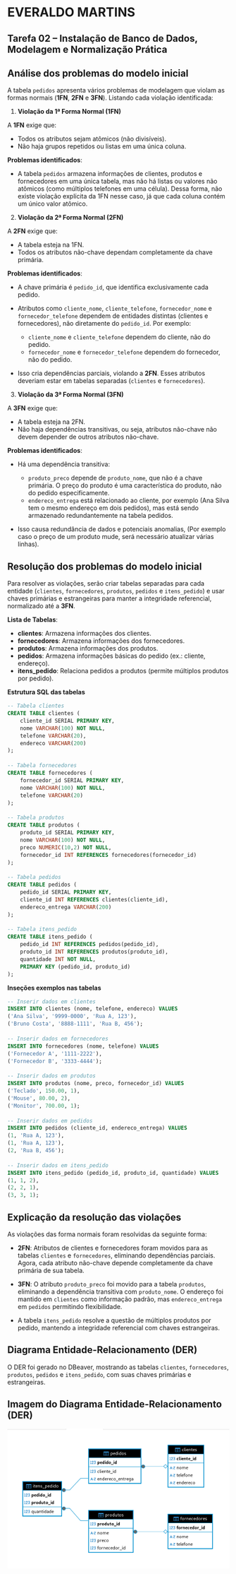 # EVERALDO MARTINS

## Tarefa 02 – Instalação de Banco de Dados, Modelagem e Normalização Prática

## Análise dos problemas do modelo inicial

A tabela `pedidos` apresenta vários problemas de modelagem que violam as formas normais (**1FN**, **2FN** e **3FN**). Listando cada violação identificada:

1. **Violação da 1ª Forma Normal (1FN)**

A **1FN** exige que:

- Todos os atributos sejam atômicos (não divisíveis).
- Não haja grupos repetidos ou listas em uma única coluna.

**Problemas identificados**:

- A tabela `pedidos` armazena informações de clientes, produtos e fornecedores em uma única tabela, mas não há listas ou valores não atômicos (como múltiplos telefones em uma célula). Dessa forma, não existe violação explícita da 1FN nesse caso, já que cada coluna contém um único valor atômico.

2. **Violação da 2ª Forma Normal (2FN)**

A **2FN** exige que:

- A tabela esteja na 1FN.
- Todos os atributos não-chave dependam completamente da chave primária.

**Problemas identificados**:

- A chave primária é `pedido_id`, que identifica exclusivamente cada pedido.
- Atributos como `cliente_nome`, `cliente_telefone`, `fornecedor_nome` e `fornecedor_telefone` dependem de entidades distintas (clientes e fornecedores), não diretamente do `pedido_id`. Por exemplo:

    - `cliente_nome` e `cliente_telefone` dependem do cliente, não do pedido.
    - `fornecedor_nome` e `fornecedor_telefone` dependem do fornecedor, não do pedido.
    
- Isso cria dependências parciais, violando a **2FN**. Esses atributos deveriam estar em tabelas separadas (`clientes` e `fornecedores`).

3. **Violação da 3ª Forma Normal (3FN)**

A **3FN** exige que:

- A tabela esteja na 2FN.
- Não haja dependências transitivas, ou seja, atributos não-chave não devem depender de outros atributos não-chave.

**Problemas identificados**:

- Há uma dependência transitiva:
    - `produto_preco` depende de `produto_nome`, que não é a chave primária. O preço do produto é uma característica do produto, não do pedido especificamente.
    - `endereco_entrega` está relacionado ao cliente, por exemplo (Ana Silva tem o mesmo endereço em dois pedidos), mas está sendo armazenado redundantemente na tabela pedidos.

- Isso causa redundância de dados e potenciais anomalias,  (Por exemplo caso o preço de um produto mude, será necessário atualizar várias linhas).

## Resolução dos problemas do modelo inicial

Para resolver as violações, serão criar tabelas separadas para cada entidade (`clientes`, `fornecedores`, `produtos`, `pedidos` e `itens_pedido`) e usar chaves primárias e estrangeiras para manter a integridade referencial, normalizado até a **3FN**.

**Lista de Tabelas**:

- **clientes**: Armazena informações dos clientes.
- **fornecedores**: Armazena informações dos fornecedores.
- **produtos**: Armazena informações dos produtos.
- **pedidos**: Armazena informações básicas do pedido (ex.: cliente, endereço).
- **itens_pedido**: Relaciona pedidos a produtos (permite múltiplos produtos por pedido).

**Estrutura SQL das tabelas**

```sql
-- Tabela clientes
CREATE TABLE clientes (
    cliente_id SERIAL PRIMARY KEY,
    nome VARCHAR(100) NOT NULL,
    telefone VARCHAR(20),
    endereco VARCHAR(200)
);

-- Tabela fornecedores
CREATE TABLE fornecedores (
    fornecedor_id SERIAL PRIMARY KEY,
    nome VARCHAR(100) NOT NULL,
    telefone VARCHAR(20)
);

-- Tabela produtos
CREATE TABLE produtos (
    produto_id SERIAL PRIMARY KEY,
    nome VARCHAR(100) NOT NULL,
    preco NUMERIC(10,2) NOT NULL,
    fornecedor_id INT REFERENCES fornecedores(fornecedor_id)
);

-- Tabela pedidos
CREATE TABLE pedidos (
    pedido_id SERIAL PRIMARY KEY,
    cliente_id INT REFERENCES clientes(cliente_id),
    endereco_entrega VARCHAR(200)
);

-- Tabela itens_pedido
CREATE TABLE itens_pedido (
    pedido_id INT REFERENCES pedidos(pedido_id),
    produto_id INT REFERENCES produtos(produto_id),
    quantidade INT NOT NULL,
    PRIMARY KEY (pedido_id, produto_id)
);
```

**Inseções exemplos nas tabelas**

```sql
-- Inserir dados em clientes
INSERT INTO clientes (nome, telefone, endereco) VALUES
('Ana Silva', '9999-0000', 'Rua A, 123'),
('Bruno Costa', '8888-1111', 'Rua B, 456');

-- Inserir dados em fornecedores
INSERT INTO fornecedores (nome, telefone) VALUES
('Fornecedor A', '1111-2222'),
('Fornecedor B', '3333-4444');

-- Inserir dados em produtos
INSERT INTO produtos (nome, preco, fornecedor_id) VALUES
('Teclado', 150.00, 1),
('Mouse', 80.00, 2),
('Monitor', 700.00, 1);

-- Inserir dados em pedidos
INSERT INTO pedidos (cliente_id, endereco_entrega) VALUES
(1, 'Rua A, 123'),
(1, 'Rua A, 123'),
(2, 'Rua B, 456');

-- Inserir dados em itens_pedido
INSERT INTO itens_pedido (pedido_id, produto_id, quantidade) VALUES
(1, 1, 2),
(2, 2, 1),
(3, 3, 1);
```
## Explicação da resolução das violações

As violações das forma normais foram resolvidas da seguinte forma:

- **2FN**: Atributos de clientes e fornecedores foram movidos para as tabelas `clientes` e `fornecedores`, eliminando dependências parciais. Agora, cada atributo não-chave depende completamente da chave primária de sua tabela.

- **3FN**: O atributo `produto_preco` foi movido para a tabela `produtos`, eliminando a dependência transitiva com `produto_nome`. O endereço foi mantido em `clientes` como informação padrão, mas `endereco_entrega` em `pedidos` permitindo flexibilidade.

- A tabela `itens_pedido` resolve a questão de múltiplos produtos por pedido, mantendo a integridade referencial com chaves estrangeiras.

## Diagrama Entidade-Relacionamento (DER)

O DER foi gerado no DBeaver, mostrando as tabelas `clientes`, `fornecedores`, `produtos`, `pedidos` e `itens_pedido`, com suas chaves primárias e estrangeiras. 

## Imagem do Diagrama Entidade-Relacionamento (DER)

![DER](./img/DER.png)